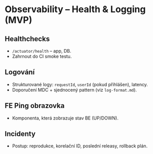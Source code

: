 # Observability – Health & Logging (MVP)

## Healthchecks
- `/actuator/health` – app, DB.
- Zahrnout do CI smoke testu.

## Logování
- Strukturované logy: `requestId`, `userId` (pokud přihlášen), latency.
- Doporučení MDC + sjednocený pattern (viz `log-format.md`).

## FE Ping obrazovka
- Komponenta, která zobrazuje stav BE (UP/DOWN).

## Incidenty
- Postup: reprodukce, korelační ID, poslední releasy, rollback plán.
